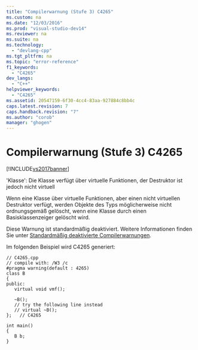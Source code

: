 ```yaml
---
title: "Compilerwarnung (Stufe 3) C4265"
ms.custom: na
ms.date: "12/03/2016"
ms.prod: "visual-studio-dev14"
ms.reviewer: na
ms.suite: na
ms.technology: 
  - "devlang-cpp"
ms.tgt_pltfrm: na
ms.topic: "error-reference"
f1_keywords: 
  - "C4265"
dev_langs: 
  - "C++"
helpviewer_keywords: 
  - "C4265"
ms.assetid: 20547159-6f30-4cc4-83aa-927884c8bb4c
caps.latest.revision: 7
caps.handback.revision: "7"
ms.author: "corob"
manager: "ghogen"
---
```

# Compilerwarnung (Stufe 3) C4265
[!INCLUDE[vs2017banner](../../assembler/inline/includes/vs2017banner.md)]

'Klasse': Die Klasse verfügt über virtuelle Funktionen, der Destruktor ist jedoch nicht virtuell  
  
 Wenn eine Klasse über virtuelle Funktionen, aber einen nicht virtuellen Destruktor verfügt, werden Objekte des Typs möglicherweise nicht ordnungsgemäß gelöscht, wenn eine Klasse durch einen Basisklassenzeiger gelöscht wird.  
  
 Diese Warnung ist standardmäßig deaktiviert.  Weitere Informationen finden Sie unter [Standardmäßig deaktivierte Compilerwarnungen](../../preprocessor/compiler-warnings-that-are-off-by-default.md).  
  
 Im folgenden Beispiel wird C4265 generiert:  
  
```  
// C4265.cpp  
// compile with: /W3 /c  
#pragma warning(default : 4265)  
class B  
{  
public:  
   virtual void vmf();  
  
   ~B();  
   // try the following line instead  
   // virtual ~B();  
};   // C4265  
  
int main()  
{  
   B b;  
}  
```